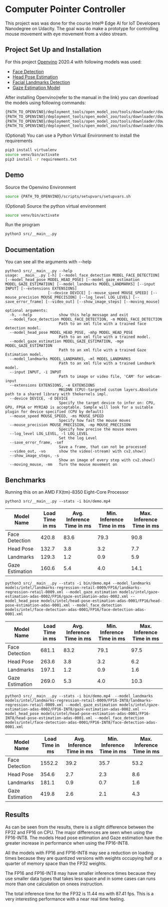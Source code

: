 # Computer Pointer Controller

This project was was done for the course Intel® Edge AI for IoT Developers Nanodegree on Udacity. The goal was do make a prototype for controlling mouse movement with eye movement from a video stream.

## Project Set Up and Installation
For this project [Openvino](https://docs.openvinotoolkit.org/latest/openvino_docs_install_guides_installing_openvino_linux.html) 2020.4 with following models was used:

* [Face Detection](https://docs.openvinotoolkit.org/latest/omz_models_intel_face_detection_adas_0001_description_face_detection_adas_0001.html)
* [Head Pose Estimation](https://docs.openvinotoolkit.org/latest/omz_models_intel_head_pose_estimation_adas_0001_description_head_pose_estimation_adas_0001.html)
* [Facial Landmarks Detection](https://docs.openvinotoolkit.org/latest/omz_models_intel_landmarks_regression_retail_0009_description_landmarks_regression_retail_0009.html)
* [Gaze Estimation Model](https://docs.openvinotoolkit.org/latest/omz_models_intel_gaze_estimation_adas_0002_description_gaze_estimation_adas_0002.html)

After installing Openvino(refer to the manual in the link) you can download the models using following commands:

```bash
{PATH_TO_OPENVINO}/deployment_tools/open_model_zoo/tools/downloader/downloader.py --name face-detection-adas-binary-0001 -o models
{PATH_TO_OPENVINO}/deployment_tools/open_model_zoo/tools/downloader/downloader.py --name head-pose-estimation-adas-0001 -o models
{PATH_TO_OPENVINO}/deployment_tools/open_model_zoo/tools/downloader/downloader.py --name landmarks-regression-retail-0009 -o models
{PATH_TO_OPENVINO}/deployment_tools/open_model_zoo/tools/downloader/downloader.py --name gaze-estimation-adas-0002 -o models
```

(Optional) You can use a Python Virtual Environment to install the requirements
```bash
pip3 install virtualenv
source venv/bin/activate 
pip3 install -r requirements.txt
```

## Demo
Source the Openvino Environment
```bash
source {PATH_TO_OPENVINO}/scripts/setupvars/setupvars.sh
```

(Optional)  Source the python virtual environment
```bash
source venv/bin/activate
```

Run the program
```bash
python3 src/__main__.py
```

## Documentation
You can see all the arguments with --help
```
python3 src/__main__.py --help
usage: __main__.py [-h] [--model_face_detection MODEL_FACE_DETECTION] [--model_head_pose MODEL_HEAD_POSE] [--model_gaze_estimation MODEL_GAZE_ESTIMATION] [--model_landmarks MODEL_LANDMARKS] [--input INPUT] [--extensions EXTENSIONS]
                   [--device DEVICE] [--mouse_speed MOUSE_SPEED] [--mouse_precision MOUSE_PRECISION] [--log_level LOG_LEVEL] [--save_error_frame] [--video_out] [--show_image_steps] [--moving_mouse]

optional arguments:
  -h, --help            show this help message and exit
  --model_face_detection MODEL_FACE_DETECTION, -m MODEL_FACE_DETECTION
                        Path to an xml file with a trained face detection model.
  --model_head_pose MODEL_HEAD_POSE, -mhp MODEL_HEAD_POSE
                        Path to an xml file with a trained model.
  --model_gaze_estimation MODEL_GAZE_ESTIMATION, -mge MODEL_GAZE_ESTIMATION
                        Path to an xml file with a trained Gaze Estimation model.
  --model_landmarks MODEL_LANDMARKS, -ml MODEL_LANDMARKS
                        Path to an xml file with a trained Landmark model.
  --input INPUT, -i INPUT
                        Path to image or video file, 'CAM' for webcam-input
  --extensions EXTENSIONS, -e EXTENSIONS
                        MKLDNN (CPU)-targeted custom layers.Absolute path to a shared library with thekernels impl.
  --device DEVICE, -d DEVICE
                        Specify the target device to infer on: CPU, GPU, FPGA or MYRIAD is acceptable. Sample will look for a suitable plugin for device specified (CPU by default)
  --mouse_speed MOUSE_SPEED, -ms MOUSE_SPEED
                        Specify how fast the mouse moves
  --mouse_precision MOUSE_PRECISION, -mp MOUSE_PRECISION
                        Specify how precise the mouse moves
  --log_level LOG_LEVEL, -l LOG_LEVEL
                        Set the log Level
  --save_error_frame, -sef
                        Save a frame, that can not be processed
  --video_out, -vo      show the video(-stream) with cv2.show()
  --show_image_steps, -s
                        Show an image of every step with cv2.show()
  --moving_mouse, -mm   Turn the mouse movement on
```

## Benchmarks
Running this on an AMD FX(tm)-8350 Eight-Core Processor
```
python3 src/__main__.py --stats -i bin/demo.mp4
```
Model Name|Load Time in ms|Avg. Inference Time in ms|Min. Inference Time in ms|Max. Inference Time in ms
---|---|---|---|---
Face Detection|420.8|83.6|79.3|90.8
Head Pose|132.7|3.8|3.2|7.7
Landmarks|129.3|1.2|0.9|5.9
Gaze Estimation|160.6|5.4|4.0|14.1

```
python3 src/__main__.py --stats -i bin/demo.mp4 --model_landmarks models/intel/landmarks-regression-retail-0009/FP16/landmarks-regression-retail-0009.xml --model_gaze_estimation models/intel/gaze-estimation-adas-0002/FP16/gaze-estimation-adas-0002.xml --model_head_pose models/intel/head-pose-estimation-adas-0001/FP16/head-pose-estimation-adas-0001.xml --model_face_detection models/intel/face-detection-adas-0001/FP16/face-detection-adas-0001.xml
```
Model Name|Load Time in ms|Avg. Inference Time in ms|Min. Inference Time in ms|Max. Inference Time in ms
---|---|---|---|---
Face Detection|681.1|83.2|79.1|97.5
Head Pose|263.6|3.8|3.2|6.2
Landmarks|197.1|1.2|0.9|1.6
Gaze Estimation|269.0|5.3|4.0|10.3

```
python3 src/__main__.py --stats -i bin/demo.mp4  --model_landmarks models/intel/landmarks-regression-retail-0009/FP16-INT8/landmarks-regression-retail-0009.xml --model_gaze_estimation models/intel/gaze-estimation-adas-0002/FP16-INT8/gaze-estimation-adas-0002.xml --model_head_pose models/intel/head-pose-estimation-adas-0001/FP16-INT8/head-pose-estimation-adas-0001.xml --model_face_detection models/intel/face-detection-adas-0001/FP16-INT8/face-detection-adas-0001.xml
```
Model Name|Load Time in ms|Avg. Inference Time in ms|Min. Inference Time in ms|Max. Inference Time in ms
---|---|---|---|---
Face Detection|1552.2|39.2|35.7|53.2
Head Pose|354.6|2.7|2.3|8.6
Landmarks|181.1|0.9|0.7|1.6
Gaze Estimation|419.8|2.6|2.1|4.3





## Results
As can be seen from the results, there is a slight difference between the FP32 and FP16 on CPU. The major differences are seen when using the FP16-INT8. The models Head pose estimation and Gaze estimation have the greater increase in performance when using the FP16-INT8.

All the models with FP16 and FP16-INT8 may see a reduction on loading times because they are quantized versions with weights occupying half or a quarter of memory space than the FP32 weights.

The FP16 and FP16-INT8 may have smaller inference times because they use smaller data types that takes less space and in some cases can runs more than one calculation on onees instruction.

The total inference time for the FP32 is 11.44 ms with 87.41 fps. This is a very interesting performance with a near real time feeling.